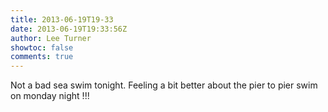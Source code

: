 ```yaml
---
title: 2013-06-19T19-33
date: 2013-06-19T19:33:56Z
author: Lee Turner
showtoc: false
comments: true
---
```


Not a bad sea swim tonight. Feeling a bit better about the pier to pier swim on monday night !!!

